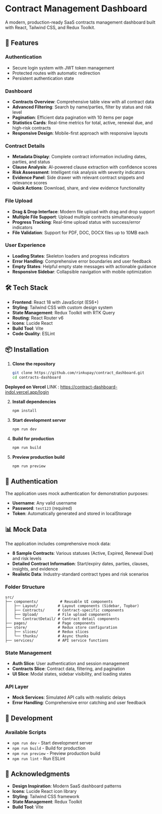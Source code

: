 # Contract Management Dashboard

A modern, production-ready SaaS contracts management dashboard built with React, Tailwind CSS, and Redux Toolkit.

## 🚀 Features

### Authentication
- Secure login system with JWT token management
- Protected routes with automatic redirection
- Persistent authentication state

### Dashboard
- **Contracts Overview**: Comprehensive table view with all contract data
- **Advanced Filtering**: Search by name/parties, filter by status and risk level
- **Pagination**: Efficient data pagination with 10 items per page
- **Statistics Cards**: Real-time metrics for total, active, renewal due, and high-risk contracts
- **Responsive Design**: Mobile-first approach with responsive layouts

### Contract Details
- **Metadata Display**: Complete contract information including dates, parties, and status
- **Clause Analysis**: AI-powered clause extraction with confidence scores
- **Risk Assessment**: Intelligent risk analysis with severity indicators
- **Evidence Panel**: Side drawer with relevant contract snippets and relevance scores
- **Quick Actions**: Download, share, and view evidence functionality

### File Upload
- **Drag & Drop Interface**: Modern file upload with drag and drop support
- **Multiple File Support**: Upload multiple contracts simultaneously
- **Progress Tracking**: Real-time upload status with success/error indicators
- **File Validation**: Support for PDF, DOC, DOCX files up to 10MB each

### User Experience
- **Loading States**: Skeleton loaders and progress indicators
- **Error Handling**: Comprehensive error boundaries and user feedback
- **Empty States**: Helpful empty state messages with actionable guidance
- **Responsive Sidebar**: Collapsible navigation with mobile optimization

## 🛠 Tech Stack

- **Frontend**: React 18 with JavaScript (ES6+)
- **Styling**: Tailwind CSS with custom design system
- **State Management**: Redux Toolkit with RTK Query
- **Routing**: React Router v6
- **Icons**: Lucide React
- **Build Tool**: Vite
- **Code Quality**: ESLint

## 📦 Installation

1. **Clone the repository**
   ```bash
   git clone https://github.com/rinkupay/contract_dashboard.git
   cd contracts-dashboard
   ```

 **Deployed on Vercel**  LINK : https://contract-dashboard-indol.vercel.app/login

2. **Install dependencies**
   ```bash
   npm install
   ```

3. **Start development server**
   ```bash
   npm run dev
   ```

4. **Build for production**
   ```bash
   npm run build
   ```

5. **Preview production build**
   ```bash
   npm run preview
   ```

## 🔐 Authentication

The application uses mock authentication for demonstration purposes:

- **Username**: Any valid username
- **Password**: `test123` (required)
- **Token**: Automatically generated and stored in localStorage

## 📊 Mock Data

The application includes comprehensive mock data:

- **8 Sample Contracts**: Various statuses (Active, Expired, Renewal Due) and risk levels
- **Detailed Contract Information**: Start/expiry dates, parties, clauses, insights, and evidence
- **Realistic Data**: Industry-standard contract types and risk scenarios



### Folder Structure
```
src/
├── components/          # Reusable UI components
│   ├── Layout/         # Layout components (Sidebar, Topbar)
│   ├── Contracts/      # Contract-specific components
│   ├── Upload/         # File upload components
│   └── ContractDetail/ # Contract detail components
├── pages/              # Page components
├── store/              # Redux store configuration
│   ├── slices/         # Redux slices
│   └── thunks/         # Async thunks
├── services/           # API service functions

```

### State Management
- **Auth Slice**: User authentication and session management
- **Contracts Slice**: Contract data, filtering, and pagination
- **UI Slice**: Modal states, sidebar visibility, and loading states

### API Layer
- **Mock Services**: Simulated API calls with realistic delays
- **Error Handling**: Comprehensive error catching and user feedback


## 🔧 Development

### Available Scripts
- `npm run dev` - Start development server
- `npm run build` - Build for production
- `npm run preview` - Preview production build
- `npm run lint` - Run ESLint










## 🙏 Acknowledgments

- **Design Inspiration**: Modern SaaS dashboard patterns
- **Icons**: Lucide React icon library
- **Styling**: Tailwind CSS framework
- **State Management**: Redux Toolkit 
- **Build Tool**: Vite 

